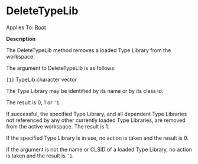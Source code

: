 



<h1 class="heading"><span class="name">DeleteTypeLib</span></h1>

Applies To: [Root](./root.md)


**Description**


The DeleteTypeLib method removes a loaded Type Library from the workspace.


The argument to DeleteTypeLib is as follows:


`[1]` TypeLib character vector


The Type Library may be identified by its name or by its class id.


The result is 0, 1 or `¯1`.


If successful, the specified Type Library, and all dependent Type Libraries not referenced by any other currently loaded Type Libraries, are removed from the active workspace. The result is 1.


If the specified Type Library is in use, no action is taken and the result is 0.


If the argument is not the name or CLSID of a loaded Type Library, no action is taken and the result is `¯1`.


